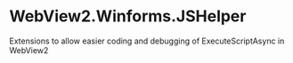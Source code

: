 # WebView2.Winforms.JSHelper
Extensions to allow easier coding and debugging of ExecuteScriptAsync in WebView2
